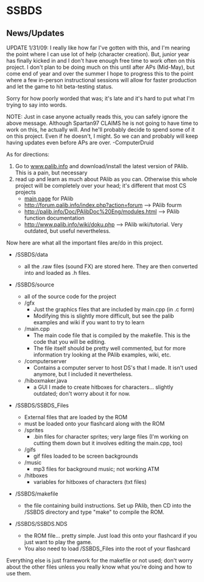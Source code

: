 SSBDS
=====

News/Updates
------------

UPDATE 1/31/09: I really like how far I've gotten with this, and I'm nearing the point where I can use lot of help (character creation). But, junior year has finally kicked in and I don't have enough free time to work often on this project. I don't plan to be doing much on this until after APs (Mid-May), but come end of year and over the summer I hope to progress this to the point where a few in-person instructional sessions will allow for faster production and let the game to hit beta-testing status.

Sorry for how poorly worded that was; it's late and it's hard to put what I'm trying to say into words.

NOTE: Just in case anyone actually reads this, you can safely ignore the above message. Although Spartan97 CLAIMS he is not going to have time to work on this, he actually will. And he'll probably decide to spend some of it on this project. Even if he doesn't, I might. So we can and probably will keep having updates even before APs are over. 
-ComputerDruid

As for directions:

1. Go to www.palib.info and download/install the latest version of PAlib. This is a pain, but necessary
2. read up and learn as much about PAlib as you can. Otherwise this whole project will be completely over your head; it's different that most CS projects
	- [main page][palibmain] for PAlib
	- http://forum.palib.info/index.php?action=forum	--> PAlib fourm
	- http://palib.info/Doc/PAlibDoc%20Eng/modules.html	--> PAlib function documentation
	- http://www.palib.info/wiki/doku.php			--> PAlib wiki/tutorial. Very outdated, but useful nevertheless.

[palibmain]: http://forum.palib.info/ "PALib Main Page" 

Now here are what all the important files are/do in this project.

- /SSBDS/data
	- all the .raw files (sound FX) are stored here. They are then converted into and loaded as .h files.

- /SSBDS/source
	- all of the source code for the project
	- /gfx
		- Just the graphics files that are included by main.cpp (in .c form)
		- Modifying this is slightly more difficult, but see the palib examples and wiki if you want to try to learn
	- /main.cpp
		- The main code file that is compiled by the makefile. This is the code that you will be editing. 
		- The file itself should be pretty well commented, but for more information try looking at the PAlib examples, wiki, etc.
	- /computerserver
		- Contains a computer server to host DS's that I made. It isn't used anymore, but I included it nevertheless.
	- /hiboxmaker.java
		- a GUI I made to create hitboxes for characters... slightly outdated; don't worry about it for now.

- /SSBDS/SSBDS_Files
	- External files that are loaded by the ROM
	- must be loaded onto your flashcard along with the ROM
	- /sprites
		- .bin files for character sprites; very large files (I'm working on cutting them down but it involves editing the main.cpp, too)
	- /gifs
		- gif files loaded to be screen backgrounds
	- /music
		- mp3 files for background music; not working ATM
	- /hitboxes
		- variables for hitboxes of characters (txt files) 

- /SSBDS/makefile
	- the file containing build instructions. Set up PAlib, then CD into the /SSBDS directory and type "make" to compile the ROM.

- /SSBDS/SSBDS.NDS
	- the ROM file... pretty simple. Just load this onto your flashcard if you just want to play the game.
	- You also need to load /SSBDS_Files into the root of your flashcard

Everything else is just framework for the makefile or not used; don't worry about the other files unless you really know what you're doing and how to use them.
